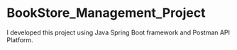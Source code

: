 # BookStore_Management_Project
I developed this project using Java Spring Boot framework and Postman API Platform.

